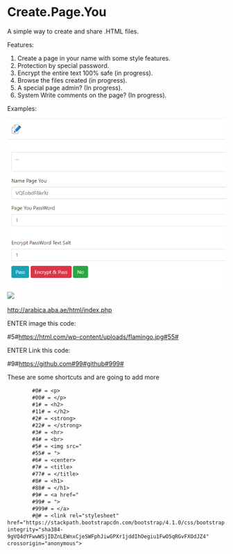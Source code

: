 # Create.Page.You
A simple way to create and share .HTML files.

Features:
1. Create a page in your name with some style features.
2. Protection by special password.
3. Encrypt the entire text 100% safe (in progress).
4. Browse the files created (in progress).
5. A special page admin? (In progress).
6. System Write comments on the page? (In progress).


Examples:

<img src="https://github.com/eArabic/Create.Page.You/blob/master/2.png?raw=true">


<img src="https://github.com/eArabic/Text-Paste/blob/master/image.png?raw=true">

http://arabica.aba.ae/html/index.php


ENTER image this code:

#5#https://html.com/wp-content/uploads/flamingo.jpg#55#

ENTER Link this code:

#9#https://github.com#99#github#999#

 
These are some shortcuts and are going to add more
 
            #0# = <p>
            #00# = </p>
            #1# = <h2>
            #11# = </h2>            
            #2# = <strong> 
            #22# = </strong>
            #3# = <hr>
            #4# = <br>
            #5# = <img src="  
            #55# = ">
            #6# = <center>
            #7# = <title>
            #77# = </title>   
            #8# = <h1>
            #88# = </h1>
            #9# = <a href="
            #99# = ">
            #999# = </a>
            #@# = <link rel="stylesheet" href="https://stackpath.bootstrapcdn.com/bootstrap/4.1.0/css/bootstrap.min.css" integrity="sha384-9gVQ4dYFwwWSjIDZnLEWnxCjeSWFphJiwGPXr1jddIhOegiu1FwO5qRGvFXOdJZ4" crossorigin="anonymous">
 


 
